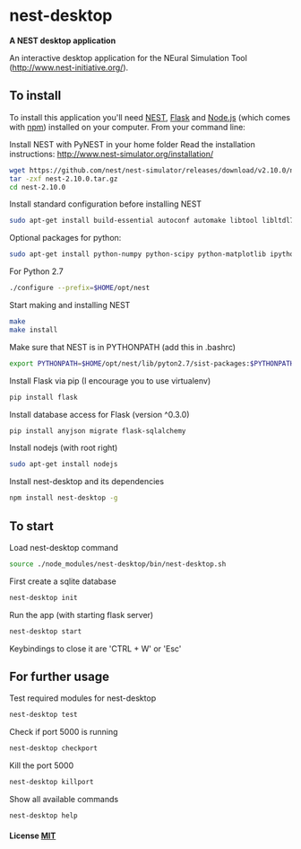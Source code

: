 # nest-desktop

**A NEST desktop application**

An interactive desktop application for the NEural Simulation Tool (http://www.nest-initiative.org/).

## To install

To install this application you'll need [NEST](http://www.nest-simulator.org/), [Flask](http://flask.pocoo.org) and [Node.js](https://nodejs.org/en/download/) (which comes with [npm](http://npmjs.com)) installed on your computer. From your command line:


Install NEST with PyNEST in your home folder
Read the installation instructions: http://www.nest-simulator.org/installation/
```bash (Ubuntu)
wget https://github.com/nest/nest-simulator/releases/download/v2.10.0/nest-2.10.0.tar.gz
tar -zxf nest-2.10.0.tar.gz
cd nest-2.10.0
```

Install standard configuration before installing NEST
```bash (Ubuntu)
sudo apt-get install build-essential autoconf automake libtool libltdl7-dev libreadline6-dev libncurses5-dev libgsl0-dev python-all-dev
```

Optional packages for python:
```bash (Ubuntu)
sudo apt-get install python-numpy python-scipy python-matplotlib ipython
```

For Python 2.7
```bash (Ubuntu)
./configure --prefix=$HOME/opt/nest
```

Start making and installing NEST
```bash (Ubuntu)
make
make install
```

Make sure that NEST is in PYTHONPATH (add this in .bashrc)
```bash (Ubuntu)
export PYTHONPATH=$HOME/opt/nest/lib/pyton2.7/sist-packages:$PYTHONPATH
```

Install Flask
via pip (I encourage you to use virtualenv)
```bash (Ubuntu)
pip install flask
```

Install database access for Flask (version ^0.3.0)
```bash (Ubuntu)
pip install anyjson migrate flask-sqlalchemy
```

Install nodejs (with root right)
```bash (Ubuntu)
sudo apt-get install nodejs
```

Install nest-desktop and its dependencies
```bash (Ubuntu)
npm install nest-desktop -g
```

## To start
Load nest-desktop command
```bash (Ubuntu)
source ./node_modules/nest-desktop/bin/nest-desktop.sh
```

First create a sqlite database
```bash (Ubuntu)
nest-desktop init
```

Run the app (with starting flask server)
```bash (Ubuntu)
nest-desktop start
```
Keybindings to close it are 'CTRL + W' or 'Esc'

## For further usage

Test required modules for nest-desktop
```bash (Ubuntu)
nest-desktop test
```

Check if port 5000 is running
```bash (Ubuntu)
nest-desktop checkport
```

Kill the port 5000
```bash (Ubuntu)
nest-desktop killport
```

Show all available commands
```bash (Ubuntu)
nest-desktop help
```

#### License [MIT](LICENSE)
